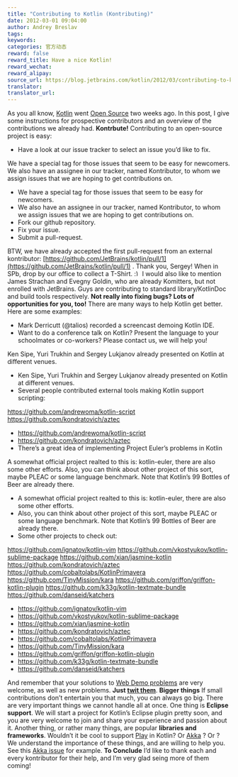 ```yaml
---
title: "Contributing to Kotlin (Kontributing)"
date: 2012-03-01 09:04:00
author: Andrey Breslav
tags:
keywords:
categories: 官方动态
reward: false
reward_title: Have a nice Kotlin!
reward_wechat:
reward_alipay:
source_url: https://blog.jetbrains.com/kotlin/2012/03/contributing-to-kotlin/
translator:
translator_url:
---
```


As you all know, [Kotlin](http://jetbrains.com/kotlin) went [Open Source](http://blog.jetbrains.com/kotlin/2012/02/kotlin-goes-open-source-2/) two weeks ago. In this post, I give some instructions for prospective contributors and an overview of the contributions we already had.
<strong>Kontrbute!</strong>
Contributing to an open-source project is easy:

* Have a look at our issue tracker to select an issue you’d like to fix.

We have a special tag for those issues that seem to be easy for newcomers.
We also have an assignee in our tracker, named Kontributor, to whom we assign issues that we are hoping to get contributions on.
* We have a special tag for those issues that seem to be easy for newcomers.
* We also have an assignee in our tracker, named Kontributor, to whom we assign issues that we are hoping to get contributions on.
* Fork our github repository.
* Fix your issue.
* Submit a pull-request.

BTW, we have already accepted the first pull-request from an external kontributor: [https://github.com/JetBrains/kotlin/pull/1](https://github.com/JetBrains/kotlin/pull/1) . Thank you, Sergey! When in SPb, drop by our office to collect a T-Shirt. <img alt=":)" class="wp-smiley" data-recalc-dims="1" src="https://i2.wp.com/blog.jetbrains.com/kotlin/wp-includes/images/smilies/simple-smile.png?w=640&amp;ssl=1" style="height: 1em; max-height: 1em;"/>
I would also like to mention James Strachan and Evegny Goldin, who are already Komitters, but not enrolled with JetBrains. Guys are contributing to standard library/KotlinDoc and build tools respectively.
<strong>Not really into fixing bugs? Lots of opportunities for you, too!</strong>
There are many ways to help Kotlin get better. Here are some examples:<span id="more-437"></span>

* Mark Derricutt (@talios) recorded a screencast demoing Kotlin IDE.
* Want to do a conference talk on Kotlin? Present the language to your schoolmates or co-workers? Please contact us, we will help you!

Ken Sipe, Yuri Trukhin and Sergey Lukjanov already presented on Kotlin at different venues.
* Ken Sipe, Yuri Trukhin and Sergey Lukjanov already presented on Kotlin at different venues.
* Several people contributed external tools making Kotlin support scripting:

https://github.com/andrewoma/kotlin-script
https://github.com/kondratovich/aztec
* https://github.com/andrewoma/kotlin-script
* https://github.com/kondratovich/aztec
* There’s a great idea of implementing Project Euler’s problems in Kotlin

A somewhat official project realted to this is: kotlin-euler, there are also some other efforts.
Also, you can think about other project of this sort, maybe PLEAC or some language benchmark. Note that Kotlin’s 99 Bottles of Beer are already there.
* A somewhat official project realted to this is: kotlin-euler, there are also some other efforts.
* Also, you can think about other project of this sort, maybe PLEAC or some language benchmark. Note that Kotlin’s 99 Bottles of Beer are already there.
* Some other projects to check out:

https://github.com/ignatov/kotlin-vim
https://github.com/vkostyukov/kotlin-sublime-package
https://github.com/xian/jasmine-kotlin
https://github.com/kondratovich/aztec
https://github.com/cobaltolabs/KotlinPrimavera
https://github.com/TinyMission/kara
https://github.com/griffon/griffon-kotlin-plugin
https://github.com/k33g/kotlin-textmate-bundle
https://github.com/danseid/katchers
* https://github.com/ignatov/kotlin-vim
* https://github.com/vkostyukov/kotlin-sublime-package
* https://github.com/xian/jasmine-kotlin
* https://github.com/kondratovich/aztec
* https://github.com/cobaltolabs/KotlinPrimavera
* https://github.com/TinyMission/kara
* https://github.com/griffon/griffon-kotlin-plugin
* https://github.com/k33g/kotlin-textmate-bundle
* https://github.com/danseid/katchers

And remember that your solutions to [Web Demo problems](http://kotlin-demo.jetbrains.com/?folder=Problems&name=Sum) are very welcome, as well as new problems. <strong>Just <a href="http://blog.jetbrains.com/kotlin/2012/02/lets-kode-together/" title="Let’s Kode Together!">twit them</a></strong>.
<strong>Bigger things</strong>
If small contributions don’t entertain you that much, you can always go big. There are very important things we cannot handle all at once.
One thing is <strong>Eclipse support</strong>. We will start a project for Kotlin’s Eclipse plugin pretty soon, and you are very welcome to join and share your experience and passion about it.
Another thing, or rather many things, are popular <strong>libraries and frameworks</strong>. Wouldn’t it be cool to support [Play](http://www.playframework.org/) in Kotlin? Or [Akka](http://akka.io/) ? Or <you name it>?
We understand the importance of these things, and are willing to help you. See this [Akka issue](http://youtrack.jetbrains.com/issue/KT-1345?projectKey=KT) for example.
<strong>To Conclude</strong>
I’d like to thank each and every kontributor for their help, and I’m very glad seing more of them coming!
